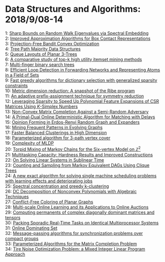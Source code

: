 # Data Structures and Algorithms: 2018/9/08-14  
1: [Sharp Bounds on Random Walk Eigenvalues via Spectral Embedding](https://doi.org/10.48550/arXiv.1211.0589)  
2: [Improved Approximation Algorithms for Box Contact Representations](https://doi.org/10.48550/arXiv.1403.4861)  
3: [Projection-Free Bandit Convex Optimization](https://doi.org/10.48550/arXiv.1805.07474)  
4: [Tree Path Majority Data Structures](https://doi.org/10.48550/arXiv.1806.01804)  
5: [Queue Layouts of Planar 3-Trees](https://doi.org/10.48550/arXiv.1808.10841)  
6: [A comparative study of top-k high utility itemset mining methods](https://doi.org/10.48550/arXiv.1809.00792)  
7: [Multi-finger binary search trees](https://doi.org/10.48550/arXiv.1809.01759)  
8: [Efficient Loop Detection in Forwarding Networks and Representing Atoms  in a Field of Sets](https://doi.org/10.48550/arXiv.1809.01896)  
9: [Fast greedy algorithms for dictionary selection with generalized  sparsity constraints](https://doi.org/10.48550/arXiv.1809.02314)  
10: [Metric dimension reduction: A snapshot of the Ribe program](https://doi.org/10.48550/arXiv.1809.02376)  
11: [An adaptive prefix-assignment technique for symmetry reduction](https://doi.org/10.48550/arXiv.1706.08325)  
12: [Leveraging Sparsity to Speed Up Polynomial Feature Expansions of CSR  Matrices Using $K$-Simplex Numbers](https://doi.org/10.48550/arXiv.1803.06418)  
13: [Non-Convex Matrix Completion Against a Semi-Random Adversary](https://doi.org/10.48550/arXiv.1803.10846)  
14: [A Primal-Dual Online Deterministic Algorithm for Matching with Delays](https://doi.org/10.48550/arXiv.1804.08097)  
15: [Opinion Forming in Erdos-Renyi Random Graph and Expanders](https://doi.org/10.48550/arXiv.1805.12172)  
16: [Mining Frequent Patterns in Evolving Graphs](https://doi.org/10.48550/arXiv.1809.00394)  
17: [Faster Balanced Clusterings in High Dimension](https://doi.org/10.48550/arXiv.1809.00932)  
18: [Parameterized algorithm for 3-path vertex cover](https://doi.org/10.48550/arXiv.1809.02636)  
19: [Complexity of MLDP](https://doi.org/10.48550/arXiv.1809.02656)  
20: [Torpid Mixing of Markov Chains for the Six-vertex Model on  $\mathbb{Z}^2$](https://doi.org/10.48550/arXiv.1809.02703)  
21: [Multitasking Capacity: Hardness Results and Improved Constructions](https://doi.org/10.48550/arXiv.1809.02835)  
22: [On Solving Linear Systems in Sublinear Time](https://doi.org/10.48550/arXiv.1809.02995)  
23: [Counting and Sampling from Markov Equivalent DAGs Using Clique Trees](https://doi.org/10.48550/arXiv.1802.01239)  
24: [A new exact algorithm for solving single machine scheduling problems  with learning effects and deteriorating jobs](https://doi.org/10.48550/arXiv.1809.03795)  
25: [Spectral concentration and greedy k-clustering](https://doi.org/10.48550/arXiv.1404.1008)  
26: [DC Decomposition of Nonconvex Polynomials with Algebraic Techniques](https://doi.org/10.48550/arXiv.1510.01518)  
27: [Conflict-Free Coloring of Planar Graphs](https://doi.org/10.48550/arXiv.1701.05999)  
28: [Multi-scale Online Learning and its Applications to Online Auctions](https://doi.org/10.48550/arXiv.1705.09700)  
29: [Computing permanents of complex diagonally dominant matrices and tensors](https://doi.org/10.48550/arXiv.1801.04191)  
30: [Packing Sporadic Real-Time Tasks on Identical Multiprocessor Systems](https://doi.org/10.48550/arXiv.1809.04355)  
31: [Online Dominating Set](https://doi.org/10.48550/arXiv.1604.05172)  
32: [Message-passing algorithms for synchronization problems over compact  groups](https://doi.org/10.48550/arXiv.1610.04583)  
33: [Parameterized Algorithms for the Matrix Completion Problem](https://doi.org/10.48550/arXiv.1804.03423)  
34: [Tire Noise Optimization Problem: a Mixed Integer Linear Program Approach](https://doi.org/10.48550/arXiv.1809.05058)  